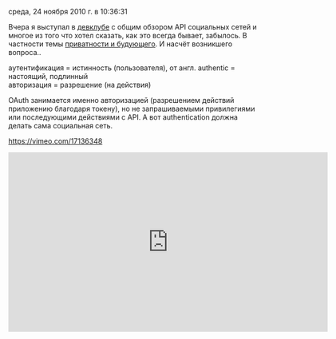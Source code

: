 среда, 24 ноября 2010 г. в 10:36:31

Вчера я выступал в [девклубе](http://devclub.eu/) с общим обзором API социальных сетей и многое из того что хотел сказать, как это всегда бывает, забылось. В частности темы [приватности и будующего](http://kurapov.name/rus/lab/opensocial_networks/). И насчёт возникшего вопроса..

аутентификация = истинность (пользователя), от англ. authentic = настоящий, подлинный  
авторизация = разрешение (на действия)

OAuth занимается именно авторизацией (разрешением действий приложению благодаря токену), но не запрашиваемыми привилегиями или последующими действиями с API. А вот authentication должна делать сама социальная сеть.

https://vimeo.com/17136348

<iframe title="vimeo-player" src="https://player.vimeo.com/video/17136348?h=0b6ff5aa77" width="640" height="360" frameborder="0"    allowfullscreen></iframe>